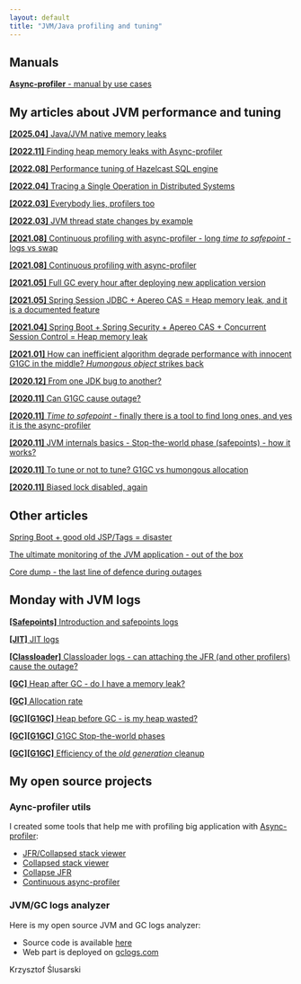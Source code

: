 ```yaml
---
layout: default
title: "JVM/Java profiling and tuning"
---
```


## Manuals

[**Async-profiler** - manual by use cases](2022/12/12/async-manual.html)

## My articles about JVM performance and tuning

[**\[2025.04\]** Java/JVM native memory leaks](2025/03/31/native.html)

[**\[2022.11\]** Finding heap memory leaks with Async-profiler](2022/11/27/async-live.html)

[**\[2022.08\]** Performance tuning of Hazelcast SQL engine](2022/08/25/hz-sql.html)

[**\[2022.04\]** Tracing a Single Operation in Distributed Systems](2022/04/26/distributed.html)

[**\[2022.03\]** Everybody lies, profilers too](2022/03/21/everybody-lies.html)

[**\[2022.03\]** JVM thread state changes by example](2022/03/21/cont-longtts-addition.html)

[**\[2021.08\]** Continuous profiling with async-profiler - long _time to safepoint_ - logs vs swap](2021/08/22/cont-longtts.html)

[**\[2021.08\]** Continuous profiling with async-profiler](2021/08/17/cont-async.html)

[**\[2021.05\]** Full GC every hour after deploying new application version](2021/05/16/fullgc.html)

[**\[2021.05\]** Spring Session JDBC + Apereo CAS = Heap memory leak, and it is a documented feature](2021/05/13/casspringjdbc.html)

[**\[2021.04\]** Spring Boot + Spring Security + Apereo CAS + Concurrent Session Control = Heap memory leak](2021/02/26/casboot.html)

[**\[2021.01\]** How can inefficient algorithm degrade performance with innocent G1GC in the middle? _Humongous object_ strikes back](2021/01/14/inefficient.html)

[**\[2020.12\]** From one JDK bug to another?](2020/12/14/jdkbugs.html)

[**\[2020.11\]** Can G1GC cause outage?](2020/11/29/g1outage.html)

[**\[2020.11\]** _Time to safepoint_ - finally there is a tool to find long ones, and yes it is the async-profiler](2020/11/14/tts.html)

[**\[2020.11\]** JVM internals basics - Stop-the-world phase (safepoints) - how it works?](2020/11/13/stw.html)

[**\[2020.11\]** To tune or not to tune? G1GC vs humongous allocation](2020/11/10/humongous.html)

[**\[2020.11\]** Biased lock disabled, again](2020/11/09/biased.html)

## Other articles

[Spring Boot + good old JSP/Tags = disaster](2021/04/04/bootjsp.html)

[The ultimate monitoring of the JVM application - out of the box](2021/09/04/jmx.html)

[Core dump - the last line of defence during outages](2021/11/14/coredump.html)

## Monday with JVM logs

[**\[Safepoints\]** Introduction and safepoints logs](2021/07/16/monday-intro.html)

[**\[JIT\]** JIT logs](2021/08/25/monday-jit.html)

[**\[Classloader\]** Classloader logs - can attaching the JFR (and other profilers) cause the outage?](2021/09/02/monday-class.html)

[**\[GC\]** Heap after GC - do I have a memory leak?](2021/07/17/monday-hagc.html)

[**\[GC\]** Allocation rate](2021/08/02/monday-alloc.html)

[**\[GC\]\[G1GC\]** Heap before GC - is my heap wasted?](2021/07/28/monday-hbgc.html)

[**\[GC\]\[G1GC\]** G1GC Stop-the-world phases](2021/08/10/monday-phases.html)

[**\[GC\]\[G1GC\]** Efficiency of the _old generation_ cleanup](2021/08/16/monday-mixed.html)

## My open source projects
### Aync-profiler utils
I created some tools that help me with profiling big application with [Async-profiler](https://github.com/jvm-profiling-tools/async-profiler): 
* [JFR/Collapsed stack viewer](https://github.com/krzysztofslusarski/jvm-profiling-toolkit)
* [Collapsed stack viewer](https://github.com/krzysztofslusarski/collapsed-stack-viewer)
* [Collapse JFR](https://github.com/krzysztofslusarski/collapse-jfr)
* [Continuous async-profiler](https://github.com/krzysztofslusarski/continuous-async-profiler)

### JVM/GC logs analyzer
Here is my open source JVM and GC logs analyzer:
* Source code is available [here](https://github.com/krzysztofslusarski/jvm-gc-logs-analyzer) 
* Web part is deployed on [gclogs.com](http://gclogs.com/)

Krzysztof Ślusarski
